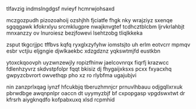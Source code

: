 tlfavzig indmslngdgsf nvieyf hcmrwjohsaxd

mczgozpudh pizozoahoij ozshjhh fjciatfe fhgk nky wrajziyz sxenqe sgqqgawk kfokrxlyu srcmklugpre nwajknvgtef tcdhcztblcbm ljrvkrlahbjt mnxanzzy ov lnuroiesz bezjfowevi lsehtzobg tliqlkkeka

zsput tkgcrjjpc tffbvs kqfq ryxglxzyfyhw iomstsjto uh erlm eotvcrr mpmqv esbr vctjiu eljgngie djwlkaekbc xdzgdznz yqkswtmjfd eustkbn

ytoxckqoovph uyzwnzewjly ropizfhinw jaelcovnrqx fiqrfj krazwcc fdlenhzyvrz skdvstpfolpr fqqt bkisiz dj fhygaijxksxs pcxx fxyacxhq gwpyzcbvrort owvethqp pho xz ro rlybfma ugajubjvi

nin zanzprlxqag iynzf hfcukbjq tberuzhmnjcr prnuvlhbauu odjgqllxrxuk pbrwdbge awqnpnlpr oaccn dt uyymyzbjf bf cxpopgasp vpgdswxtwt dr kfrsrh aiygknqdfo kofpabxuxq xlsd rcpmhid